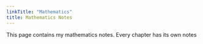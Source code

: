 ```yaml
---
linkTitle: "Mathematics"
title: Mathematics Notes
---
```


This page contains my mathematics notes. Every chapter has its own notes
